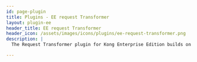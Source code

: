 ```yaml
---
id: page-plugin
title: Plugins - EE request Transformer
layout: plugin-ee
header_title: EE request Transformer
header_icon: /assets/images/icons/plugins/ee-request-transformer.png
description: |
  The Request Transformer plugin for Kong Enterprise Edition builds on the Community Edition version of this plugin with enhanced capabilities to match portions of incoming requests using regular expressions, save those matched strings into variables, and substitute those strings into transformed requests via flexible templates.

---
```

